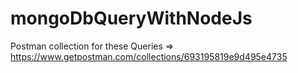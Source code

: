 # mongoDbQueryWithNodeJs

Postman collection for these Queries => https://www.getpostman.com/collections/693195819e9d495e4735
